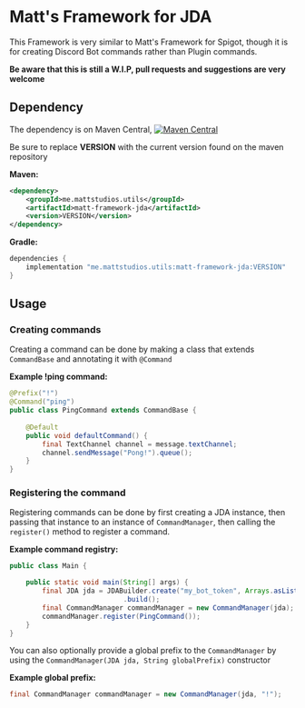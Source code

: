 # Matt's Framework for JDA
This Framework is very similar to Matt's Framework for Spigot, though it is for creating Discord Bot commands rather than Plugin commands.

**Be aware that this is still a W.I.P, pull requests and suggestions are very welcome**
## Dependency
The dependency is on Maven Central, [![Maven Central](https://img.shields.io/maven-central/v/me.mattstudios.utils/matt-framework-jda.svg?label=Maven%20Central)](https://search.maven.org/search?q=g:%22me.mattstudios.utils%22%20AND%20a:%22matt-framework-jda%22)

Be sure to replace **VERSION** with the current version found on the maven repository

**Maven:**
```xml
<dependency>
    <groupId>me.mattstudios.utils</groupId>
    <artifactId>matt-framework-jda</artifactId>
    <version>VERSION</version>
</dependency>
```

**Gradle:**
```groovy
dependencies {
    implementation "me.mattstudios.utils:matt-framework-jda:VERSION"
}
```

## Usage

### Creating commands
Creating a command can be done by making a class that extends `CommandBase` and annotating it with `@Command`

**Example !ping command:**

```java
@Prefix("!")
@Command("ping")
public class PingCommand extends CommandBase {
    
    @Default
    public void defaultCommand() {
        final TextChannel channel = message.textChannel;
        channel.sendMessage("Pong!").queue();
    }
}
```

### Registering the command
Registering commands can be done by first creating a JDA instance, then passing that instance to an instance of `CommandManager`, then calling the `register()` method to register a command.

**Example command registry:**
```java
public class Main {

    public static void main(String[] args) {
        final JDA jda = JDABuilder.create("my_bot_token", Arrays.asList(GatewayIntent.EXAMPLE))
                            .build();
        final CommandManager commandManager = new CommandManager(jda);
        commandManager.register(PingCommand());
    }
}
```
You can also optionally provide a global prefix to the `CommandManager` by using the `CommandManager(JDA jda, String globalPrefix)` constructor

**Example global prefix:**
```java
final CommandManager commandManager = new CommandManager(jda, "!");
```
